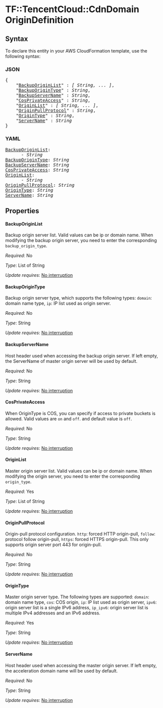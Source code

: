# TF::TencentCloud::CdnDomain OriginDefinition

## Syntax

To declare this entity in your AWS CloudFormation template, use the following syntax:

### JSON

<pre>
{
    "<a href="#backuporiginlist" title="BackupOriginList">BackupOriginList</a>" : <i>[ String, ... ]</i>,
    "<a href="#backuporigintype" title="BackupOriginType">BackupOriginType</a>" : <i>String</i>,
    "<a href="#backupservername" title="BackupServerName">BackupServerName</a>" : <i>String</i>,
    "<a href="#cosprivateaccess" title="CosPrivateAccess">CosPrivateAccess</a>" : <i>String</i>,
    "<a href="#originlist" title="OriginList">OriginList</a>" : <i>[ String, ... ]</i>,
    "<a href="#originpullprotocol" title="OriginPullProtocol">OriginPullProtocol</a>" : <i>String</i>,
    "<a href="#origintype" title="OriginType">OriginType</a>" : <i>String</i>,
    "<a href="#servername" title="ServerName">ServerName</a>" : <i>String</i>
}
</pre>

### YAML

<pre>
<a href="#backuporiginlist" title="BackupOriginList">BackupOriginList</a>: <i>
      - String</i>
<a href="#backuporigintype" title="BackupOriginType">BackupOriginType</a>: <i>String</i>
<a href="#backupservername" title="BackupServerName">BackupServerName</a>: <i>String</i>
<a href="#cosprivateaccess" title="CosPrivateAccess">CosPrivateAccess</a>: <i>String</i>
<a href="#originlist" title="OriginList">OriginList</a>: <i>
      - String</i>
<a href="#originpullprotocol" title="OriginPullProtocol">OriginPullProtocol</a>: <i>String</i>
<a href="#origintype" title="OriginType">OriginType</a>: <i>String</i>
<a href="#servername" title="ServerName">ServerName</a>: <i>String</i>
</pre>

## Properties

#### BackupOriginList

Backup origin server list. Valid values can be ip or domain name. When modifying the backup origin server, you need to enter the corresponding `backup_origin_type`.

_Required_: No

_Type_: List of String

_Update requires_: [No interruption](https://docs.aws.amazon.com/AWSCloudFormation/latest/UserGuide/using-cfn-updating-stacks-update-behaviors.html#update-no-interrupt)

#### BackupOriginType

Backup origin server type, which supports the following types: `domain`: domain name type, `ip`: IP list used as origin server.

_Required_: No

_Type_: String

_Update requires_: [No interruption](https://docs.aws.amazon.com/AWSCloudFormation/latest/UserGuide/using-cfn-updating-stacks-update-behaviors.html#update-no-interrupt)

#### BackupServerName

Host header used when accessing the backup origin server. If left empty, the ServerName of master origin server will be used by default.

_Required_: No

_Type_: String

_Update requires_: [No interruption](https://docs.aws.amazon.com/AWSCloudFormation/latest/UserGuide/using-cfn-updating-stacks-update-behaviors.html#update-no-interrupt)

#### CosPrivateAccess

When OriginType is COS, you can specify if access to private buckets is allowed. Valid values are `on` and `off`. and default value is `off`.

_Required_: No

_Type_: String

_Update requires_: [No interruption](https://docs.aws.amazon.com/AWSCloudFormation/latest/UserGuide/using-cfn-updating-stacks-update-behaviors.html#update-no-interrupt)

#### OriginList

Master origin server list. Valid values can be ip or domain name. When modifying the origin server, you need to enter the corresponding `origin_type`.

_Required_: Yes

_Type_: List of String

_Update requires_: [No interruption](https://docs.aws.amazon.com/AWSCloudFormation/latest/UserGuide/using-cfn-updating-stacks-update-behaviors.html#update-no-interrupt)

#### OriginPullProtocol

Origin-pull protocol configuration. `http`: forced HTTP origin-pull, `follow`: protocol follow origin-pull, `https`: forced HTTPS origin-pull. This only supports origin server port 443 for origin-pull.

_Required_: No

_Type_: String

_Update requires_: [No interruption](https://docs.aws.amazon.com/AWSCloudFormation/latest/UserGuide/using-cfn-updating-stacks-update-behaviors.html#update-no-interrupt)

#### OriginType

Master origin server type. The following types are supported: `domain`: domain name type, `cos`: COS origin, `ip`: IP list used as origin server, `ipv6`: origin server list is a single IPv6 address, `ip_ipv6`: origin server list is multiple IPv4 addresses and an IPv6 address.

_Required_: Yes

_Type_: String

_Update requires_: [No interruption](https://docs.aws.amazon.com/AWSCloudFormation/latest/UserGuide/using-cfn-updating-stacks-update-behaviors.html#update-no-interrupt)

#### ServerName

Host header used when accessing the master origin server. If left empty, the acceleration domain name will be used by default.

_Required_: No

_Type_: String

_Update requires_: [No interruption](https://docs.aws.amazon.com/AWSCloudFormation/latest/UserGuide/using-cfn-updating-stacks-update-behaviors.html#update-no-interrupt)

